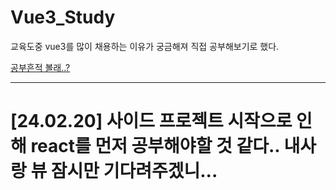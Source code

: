 # Vue3_Study

교육도중 vue3를 많이 채용하는 이유가 궁금해져 직접 공부해보기로 했다.

[공부흔적 볼래..?](https://wookdev.notion.site/Vue3-b8720f2c06944aa5a67a4024669a4646?pvs=4)

---

# [24.02.20] 사이드 프로젝트 시작으로 인해 react를 먼저 공부해야할 것 같다.. 내사랑 뷰 잠시만 기다려주겠니...
